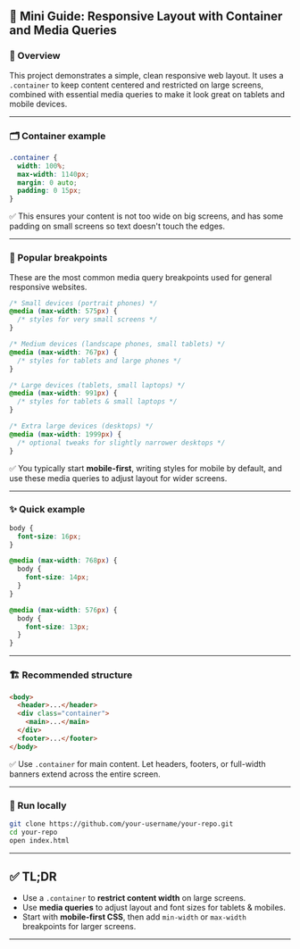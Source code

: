 ## 📘 Mini Guide: Responsive Layout with Container and Media Queries

### 🚀 Overview

This project demonstrates a simple, clean responsive web layout.
It uses a `.container` to keep content centered and restricted on large screens, combined with essential media queries to make it look great on tablets and mobile devices.

---

### 🗂 Container example

```css
.container {
  width: 100%;
  max-width: 1140px;
  margin: 0 auto;
  padding: 0 15px;
}
```

✅ This ensures your content is not too wide on big screens, and has some padding on small screens so text doesn't touch the edges.

---

### 📱 Popular breakpoints

These are the most common media query breakpoints used for general responsive websites.

```css
/* Small devices (portrait phones) */
@media (max-width: 575px) {
  /* styles for very small screens */
}

/* Medium devices (landscape phones, small tablets) */
@media (max-width: 767px) {
  /* styles for tablets and large phones */
}

/* Large devices (tablets, small laptops) */
@media (max-width: 991px) {
  /* styles for tablets & small laptops */
}

/* Extra large devices (desktops) */
@media (max-width: 1999px) {
  /* optional tweaks for slightly narrower desktops */
}
```

✅ You typically start **mobile-first**, writing styles for mobile by default, and use these media queries to adjust layout for wider screens.

---

### ✨ Quick example

```css
body {
  font-size: 16px;
}

@media (max-width: 768px) {
  body {
    font-size: 14px;
  }
}

@media (max-width: 576px) {
  body {
    font-size: 13px;
  }
}
```

---

### 🏗 Recommended structure

```html
<body>
  <header>...</header>
  <div class="container">
    <main>...</main>
  </div>
  <footer>...</footer>
</body>
```

✅ Use `.container` for main content.
Let headers, footers, or full-width banners extend across the entire screen.

---

### 🚀 Run locally

```bash
git clone https://github.com/your-username/your-repo.git
cd your-repo
open index.html
```

---

## ✅ TL;DR

* Use a `.container` to **restrict content width** on large screens.
* Use **media queries** to adjust layout and font sizes for tablets & mobiles.
* Start with **mobile-first CSS**, then add `min-width` or `max-width` breakpoints for larger screens.

---
